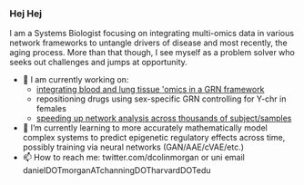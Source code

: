 ### Hej Hej

I am a Systems Biologist focusing on integrating multi-omics data in various network frameworks to untangle drivers of disease and most recently, the aging process. More than that though, I see myself as a problem solver who seeks out challenges and jumps at opportunity.
- 🔭 I am currently working on:
  - [integrating blood and lung tissue 'omics in a GRN framework](https://github.com/dcolinmorgan/netZooPy/blob/milipeed/gpuMilipeed.ipynb)
  - repositioning drugs using sex-specific GRN controlling for Y-chr in females
  - [speeding up network analysis across thousands of subject/samples](https://github.com/netZoo/netZooPy/blob/master/tutorials/gpupanda/gpuPanda_tutorial.ipynb)
- 🌱 I’m currently learning to more accurately mathematically model complex systems to predict epigenetic regulatory effects across time, possibly training via neural networks (GAN/AAE/cVAE/etc.)
- 📫 How to reach me: twitter.com/dcolinmorgan or uni email danielDOTmorganATchanningDOTharvardDOTedu
